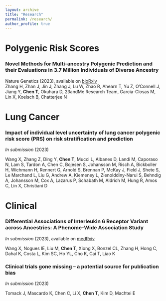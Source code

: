 ```yaml
---
layout: archive
title: "Research"
permalink: /research/
author_profile: true
--- 
```


# Polygenic Risk Scores
### Novel Methods for Multi-ancestry Polygenic Prediction and their Evaluations in 3.7 Million Individuals of Diverse Ancestry
Nature Genetics (2023), available on [bioRxiv](https://www.biorxiv.org/content/10.1101/2022.03.24.485519v1)\
Zhang H, Zhan J, Jin J, Zhang J, Lu W, Zhao R, Ahearn T, Yu Z, O’Connell J, Jiang Y, **Chen T**, Okuhara D, 23andMe Research Team, Garcia-Closas M, Lin X, Koelsch B, Chatterjee N

# Lung Cancer
### Impact of individual level uncertainty of lung cancer polygenic risk score (PRS) on risk stratification and prediction
*In submission* (2023)

Wang X, Zhang Z, Ding Y, **Chen T**, Mucci L, Albanes D, Landi M, Caporaso N, Lam S, Tardon A, Chen C, Bojesen S, Johansson M, Risch A, Bickboller H, Wichmann H, Rennert G, Arnold S, Brennan P, McKay J, Field J, Shete S, Le Marchand L, Liu G, Andrew A, Kiemeney L, Zienolddiny-Narui S, Behndig A, Johansson M, Cox A, Lazarus P, Schabath M, Aldrich M, Hung R, Amos C, Lin X, Christiani D

# Clinical
### Differential Associations of Interleukin 6 Receptor Variant across Ancestries: A Phenome-Wide Association Study
*In submission* (2023), available on [medRxiv](https://www.medrxiv.org/content/10.1101/2022.09.24.22280325v1)

Wang X, Nogues IE, Liu M, **Chen T**, Xiong X, Bonzel CL, Zhang H, Hong C, Dahal K, Costa L, Kim SC, Ho YL, Cho K, Cai T, Liao K

### Clinical trials gone missing – a potential source for publication bias
*In submission* (2023)

Tomack J, Mascardo K, Chen C, Li X, **Chen T**, Kim D, Machtei E

